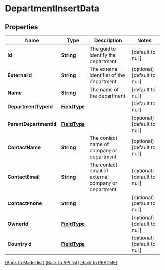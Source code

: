 # DepartmentInsertData
## Properties

| Name | Type | Description | Notes |
|------------ | ------------- | ------------- | -------------|
| **Id** | **String** | The guid to identify the department | [default to null] |
| **ExternalId** | **String** | The external identifier of the department | [optional] [default to null] |
| **Name** | **String** | The name of the department | [default to null] |
| **DepartmentTypeId** | [**FieldType**](FieldType.md) |  | [default to null] |
| **ParentDepartmentId** | [**FieldType**](FieldType.md) |  | [optional] [default to null] |
| **ContactName** | **String** | The contact name of company or department | [optional] [default to null] |
| **ContactEmail** | **String** | The contact email of external company or department | [optional] [default to null] |
| **ContactPhone** | **String** |  | [optional] [default to null] |
| **OwnerId** | [**FieldType**](FieldType.md) |  | [optional] [default to null] |
| **CountryId** | [**FieldType**](FieldType.md) |  | [optional] [default to null] |

[[Back to Model list]](../README.md#documentation-for-models) [[Back to API list]](../README.md#documentation-for-api-endpoints) [[Back to README]](../README.md)

